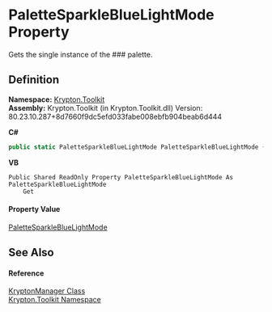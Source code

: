# PaletteSparkleBlueLightMode Property


Gets the single instance of the ### palette.



## Definition
**Namespace:** <a href="79d2eac2-21f4-54ff-7552-b20c33c30600.md">Krypton.Toolkit</a>  
**Assembly:** Krypton.Toolkit (in Krypton.Toolkit.dll) Version: 80.23.10.287+8d7660f9dc5efd033fabe008ebfb904beab6d444

**C#**
``` C#
public static PaletteSparkleBlueLightMode PaletteSparkleBlueLightMode { get; }
```
**VB**
``` VB
Public Shared ReadOnly Property PaletteSparkleBlueLightMode As PaletteSparkleBlueLightMode
	Get
```



#### Property Value
<a href="d536ca63-c217-38a6-81bb-2ca999f1b575.md">PaletteSparkleBlueLightMode</a>

## See Also


#### Reference
<a href="fd000c89-b24b-9dde-c880-bccf31b10060.md">KryptonManager Class</a>  
<a href="79d2eac2-21f4-54ff-7552-b20c33c30600.md">Krypton.Toolkit Namespace</a>  

